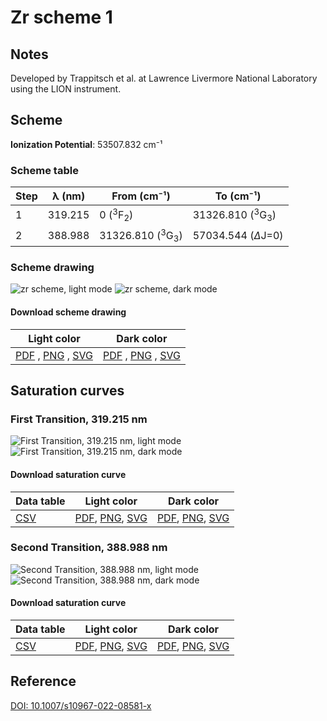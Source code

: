 # Zr scheme 1

## Notes

Developed by Trappitsch et al. at Lawrence Livermore National Laboratory using the LION instrument.



## Scheme

**Ionization Potential**: 53507.832 cm⁻¹

### Scheme table

| Step | λ (nm)  |        From (cm⁻¹)        |         To (cm⁻¹)         |
| ---- | ------- | ------------------------- | ------------------------- |
| 1    | 319.215 | 0 ($^{3}$F$_{2}$)         | 31326.810 ($^{3}$G$_{3}$) |
| 2    | 388.988 | 31326.810 ($^{3}$G$_{3}$) | 57034.544 ($\Delta$J=0)   |


### Scheme drawing

![zr scheme, light mode](zr-001/zr-001-light.png#only-light)
![zr scheme, dark mode](zr-001/zr-001-dark.png#only-dark)

#### Download scheme drawing

|                                            Light color                                            |                                           Dark color                                           |
| ------------------------------------------------------------------------------------------------- | ---------------------------------------------------------------------------------------------- |
| [PDF](zr-001/zr-001-light.pdf) , [PNG](zr-001/zr-001-light.png) , [SVG](zr-001/zr-001-light.svg)  | [PDF](zr-001/zr-001-dark.pdf) , [PNG](zr-001/zr-001-dark.png) , [SVG](zr-001/zr-001-dark.svg)  |


## Saturation curves

### First Transition, 319.215 nm

![First Transition, 319.215 nm, light mode](zr-001/sat-0-light.png#only-light)
![First Transition, 319.215 nm, dark mode](zr-001/sat-0-dark.png#only-dark)


#### Download saturation curve

|             Data table             |                                         Light color                                         |                                        Dark color                                        |
| ---------------------------------- | ------------------------------------------------------------------------------------------- | ---------------------------------------------------------------------------------------- |
| [CSV](zr-001/sat-0-data-table.csv) | [PDF](zr-001/sat-0-light.pdf), [PNG](zr-001/sat-0-light.png), [SVG](zr-001/sat-0-light.svg) | [PDF](zr-001/sat-0-dark.pdf), [PNG](zr-001/sat-0-dark.png), [SVG](zr-001/sat-0-dark.svg) |


### Second Transition, 388.988 nm

![Second Transition, 388.988 nm, light mode](zr-001/sat-1-light.png#only-light)
![Second Transition, 388.988 nm, dark mode](zr-001/sat-1-dark.png#only-dark)


#### Download saturation curve

|             Data table             |                                         Light color                                         |                                        Dark color                                        |
| ---------------------------------- | ------------------------------------------------------------------------------------------- | ---------------------------------------------------------------------------------------- |
| [CSV](zr-001/sat-1-data-table.csv) | [PDF](zr-001/sat-1-light.pdf), [PNG](zr-001/sat-1-light.png), [SVG](zr-001/sat-1-light.svg) | [PDF](zr-001/sat-1-dark.pdf), [PNG](zr-001/sat-1-dark.png), [SVG](zr-001/sat-1-dark.svg) |




## Reference

[DOI: 10.1007/s10967-022-08581-x](https://doi.org/10.1007/s10967-022-08581-x)

